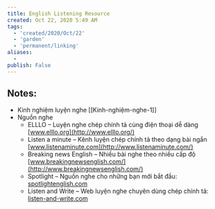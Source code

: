 ```yaml
---
title: English Listening Resource
created: Oct 22, 2020 5:49 AM
tags:
  - 'created/2020/Oct/22'
  - 'garden'
  - 'permanent/linking'
aliases:
  - 
publish: False
---
```

## Notes:

- Kinh nghiệm luyện nghe [[Kinh-nghiệm-nghe-1]]
- Nguồn nghe
	- ELLLO – Luyện nghe chép chính tả cùng điện thoại dễ dàng [www.elllo.org](http://www.elllo.org/)
	- Listen a minute – Kênh luyện chép chính tả theo dạng bài ngắn [www.listenaminute.com](http://www.listenaminute.com/)
	- Breaking news English – Nhiều bài nghe theo nhiều cấp độ [www.breakingnewsenglish.com/](http://www.breakingnewsenglish.com/)
	- Spotlight – Nguồn nghe cho những bạn mới bắt đầu: [spotlightenglish.com](http://spotlightenglish.com/)
	- Listen and Write – Web luyện nghe chuyên dùng chép chính tả: [listen-and-write.com](https://listen-and-write.com/)
